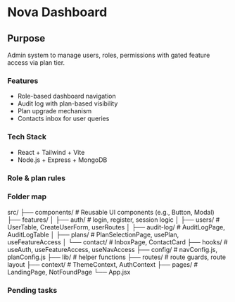 # Nova Dashboard

## Purpose

Admin system to manage users, roles, permissions with gated feature access via plan tier.

### Features

- Role-based dashboard navigation
- Audit log with plan-based visibility
- Plan upgrade mechanism
- Contacts inbox for user queries

### Tech Stack

- React + Tailwind + Vite
- Node.js + Express + MongoDB

### Role & plan rules

### Folder map

src/
├── components/ # Reusable UI components (e.g., Button, Modal)
├── features/
│ ├── auth/ # login, register, session logic
│ ├── users/ # UserTable, CreateUserForm, userRoutes
│ ├── audit-log/ # AuditLogPage, AuditLogTable
│ ├── plans/ # PlanSelectionPage, usePlan, useFeatureAccess
│ └── contact/ # InboxPage, ContactCard
├── hooks/ # useAuth, useFeatureAccess, useNavAccess
├── config/ # navConfig.js, planConfig.js
├── lib/ # helper functions
├── routes/ # route guards, route layout
├── context/ # ThemeContext, AuthContext
├── pages/ # LandingPage, NotFoundPage
└── App.jsx

### Pending tasks
